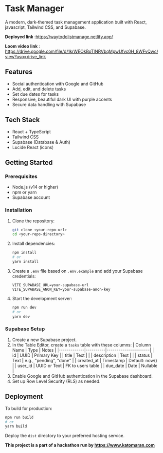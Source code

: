 # Task Manager

A modern, dark-themed task management application built with React, javascript, Tailwind CSS, and Supabase.

**Deployed link** :https://waytodolistmanage.netlify.app/

**Loom video link** : https://drive.google.com/file/d/1krWEOkBoTINRVbqMpwUfvc0H_8WFvQwc/view?usp=drive_link

## Features

- Social authentication with Google and GitHub
- Add, edit, and delete tasks
- Set due dates for tasks
- Responsive, beautiful dark UI with purple accents
- Secure data handling with Supabase

## Tech Stack

- React + TypeScript
- Tailwind CSS
- Supabase (Database & Auth)
- Lucide React (icons)

## Getting Started

### Prerequisites

- Node.js (v14 or higher)
- npm or yarn
- Supabase account

### Installation

1. Clone the repository:
   ```bash
   git clone <your-repo-url>
   cd <your-repo-directory>
   ```
2. Install dependencies:
   ```bash
   npm install
   # or
   yarn install
   ```
3. Create a `.env` file based on `.env.example` and add your Supabase credentials:
   ```env
   VITE_SUPABASE_URL=your-supabase-url
   VITE_SUPABASE_ANON_KEY=your-supabase-anon-key
   ```
4. Start the development server:
   ```bash
   npm run dev
   # or
   yarn dev
   ```

### Supabase Setup

1. Create a new Supabase project.
2. In the Table Editor, create a `tasks` table with these columns:
 | Column Name | Type     | Notes                |
|-------------|----------|----------------------|
| id          | UUID     | Primary Key          |
| title       | Text     |                      |
| description | Text     |                      |
| status      | Text     | e.g., "pending", "done" |
| created_at  | Timestamp | Default: now()       |
| user_id     | UUID or Text | FK to users table |
| due_date    | Date     | Nullable             |
3. Enable Google and GitHub authentication in the Supabase dashboard.
4. Set up Row Level Security (RLS) as needed.

## Deployment

To build for production:

```bash
npm run build
# or
yarn build
```

Deploy the `dist` directory to your preferred hosting service.

**This project is a part of a hackathon run by https://www.katomaran.com**

